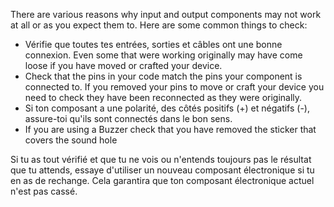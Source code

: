 There are various reasons why input and output components may not work at all or as you expect them to. Here are some common things to check:

+ Vérifie que toutes tes entrées, sorties et câbles ont une bonne connexion. Even some that were working originally may have come loose if you have moved or crafted your device.
+ Check that the pins in your code match the pins your component is connected to. If you removed your pins to move or craft your device you need to check they have been reconnected as they were originally.
+ Si ton composant a une polarité, des côtés positifs (+) et négatifs (-), assure-toi qu'ils sont connectés dans le bon sens.
+ If you are using a Buzzer check that you have removed the sticker that covers the sound hole

Si tu as tout vérifié et que tu ne vois ou n'entends toujours pas le résultat que tu attends, essaye d'utiliser un nouveau composant électronique si tu en as de rechange. Cela garantira que ton composant électronique actuel n'est pas cassé. 
